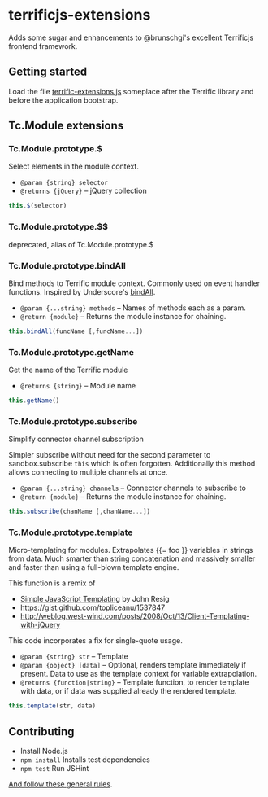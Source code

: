terrificjs-extensions
=====================

Adds some sugar and enhancements to @brunschgi's excellent Terrificjs frontend framework.

## Getting started

Load the file [terrific-extensions.js](https://github.com/MarcDiethelm/terrificjs-extensions/blob/master/terrific-extensions.js) someplace after the Terrific library and before the application bootstrap.

## Tc.Module extensions

### Tc.Module.prototype.$
 Select elements in the module context.
 * `@param {string} selector`
 * `@returns {jQuery}` – jQuery collection

```js
this.$(selector)
```
### Tc.Module.prototype.$$
deprecated, alias of Tc.Module.prototype.$

### Tc.Module.prototype.bindAll
 Bind methods to Terrific module context. Commonly used on event handler functions.
 Inspired by Underscore's [bindAll](http://underscorejs.org/#bindAll).
 * `@param {...string} methods` – Names of methods each as a param.
 * `@return {module}` – Returns the module instance for chaining.

```js
this.bindAll(funcName [,funcName...])
```

### Tc.Module.prototype.getName
Get the name of the Terrific module
 * `@returns {string}` – Module name

```js
this.getName()
```

### Tc.Module.prototype.subscribe
 Simplify connector channel subscription

 Simpler subscribe without need for the second parameter to sandbox.subscribe `this` which is often forgotten. Additionally this method allows connecting to multiple channels at once.
 * `@param {...string} channels` – Connector channels to subscribe to
 * `@return {module}` – Returns the module instance for chaining.

```js
this.subscribe(chanName [,chanName...])
```

### Tc.Module.prototype.template
Micro-templating for modules. Extrapolates {{= foo }} variables in strings from data. Much smarter than string concatenation and massively smaller and faster than using a full-blown template engine.

This function is a remix of
- [Simple JavaScript Templating](http://ejohn.org/blog/javascript-micro-templating/) by John Resig
- https://gist.github.com/topliceanu/1537847
- http://weblog.west-wind.com/posts/2008/Oct/13/Client-Templating-with-jQuery

This code incorporates a fix for single-quote usage.
* `@param {string} str` – Template
* `@param {object} [data]` – Optional, renders template immediately if present. Data to use as the template context for variable extrapolation.
* `@returns {function|string}` – Template function, to render template with data, or if data was supplied already the rendered template.

```js
this.template(str, data)
```

## Contributing
- Install Node.js
- `npm install` Installs test dependencies
- `npm test` Run JSHint

[And follow these general rules](https://github.com/MarcDiethelm/contributing/blob/master/README.md).
